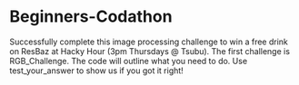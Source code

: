 # Beginners-Codathon

Successfully complete this image processing challenge to win a free drink on ResBaz at Hacky Hour (3pm Thursdays @ Tsubu). The first challenge is RGB_Challenge. The code will outline what you need to do. Use test_your_answer to show us if you got it right!
